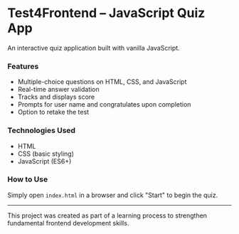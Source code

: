 # Test4Frontend – JavaScript Quiz App

An interactive quiz application built with vanilla JavaScript.

### Features
- Multiple-choice questions on HTML, CSS, and JavaScript
- Real-time answer validation
- Tracks and displays score
- Prompts for user name and congratulates upon completion
- Option to retake the test

### Technologies Used
- HTML
- CSS (basic styling)
- JavaScript (ES6+)

### How to Use
Simply open `index.html` in a browser and click "Start" to begin the quiz.

---

This project was created as part of a learning process to strengthen fundamental frontend development skills.
